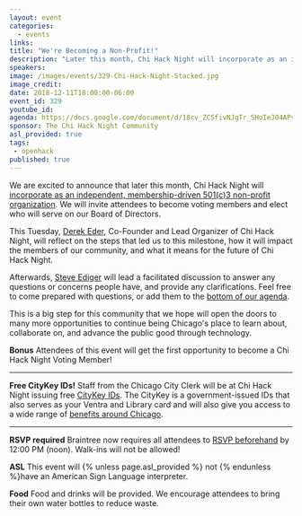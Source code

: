 ```yaml
---
layout: event
categories:
  - events
links:
title: "We're Becoming a Non-Profit!"
description: "Later this month, Chi Hack Night will incorporate as an independent, membership-driven 501(c)3 non-profit organization. Join us on Tuesday to learn more about this milestone and how it will impact members of the community as well as what it means for the future of ChiHackNight. Don’t forget to RSVP (it’s required)!"
speakers:
image: /images/events/329-Chi-Hack-Night-Stacked.jpg
image_credit:
date: 2018-12-11T18:00:00-06:00
event_id: 329
youtube_id:
agenda: https://docs.google.com/document/d/18cv_ZC5fivNJgTr_SHoIeJ04APv8umRCUZub2RkLmcs/edit
sponsor: The Chi Hack Night Community
asl_provided: true
tags:
 - openhack
published: true
---
```


We are excited to announce that later this month, Chi Hack Night will [incorporate as an independent, membership-driven 501(c)3 non-profit organization](https://chihacknight.org/blog/2018/11/09/incorporating-as-a-non-profit.html). We will invite attendees to become voting members and elect who will serve on our Board of Directors.

This Tuesday, [Derek Eder](https://twitter.com/derekeder), Co-Founder and Lead Organizer of Chi Hack Night, will reflect on the steps that led us to this milestone, how it will impact the members of our community, and what it means for the future of Chi Hack Night.

Afterwards, [Steve Ediger](https://twitter.com/SteveEdiger) will lead a facilitated discussion to answer any questions or concerns people have, and provide any clarifications. Feel free to come prepared with questions, or add them to the [bottom of our agenda](https://docs.google.com/document/d/18cv_ZC5fivNJgTr_SHoIeJ04APv8umRCUZub2RkLmcs/edit).

This is a big step for this community that we hope will open the doors to many more opportunities to continue being Chicago's place to learn about, collaborate on, and advance the public good through technology.

**Bonus** Attendees of this event will get the first opportunity to become a Chi Hack Night Voting Member!

---

**Free CityKey IDs!** Staff from the Chicago City Clerk will be at Chi Hack Night issuing free [CityKey IDs](http://www.chicityclerk.com/chicagocitykey/about). The CityKey is a government-issued IDs that also serves as your Ventra and Library card and will also give you access to a wide range of [benefits around Chicago](http://www.chicityclerk.com/chicagocitykey/about/citykey-benefits).

---

**RSVP required** Braintree now requires all attendees to [RSVP beforehand](https://www.eventbrite.com/e/chi-hack-night-registration-41703945624) by 12:00 PM (noon). Walk-ins will not be allowed!

**ASL** This event will {% unless page.asl_provided %} not {% endunless %}have an American Sign Language interpreter.

**Food** Food and drinks will be provided. We encourage attendees to bring their own water bottles to reduce waste.
